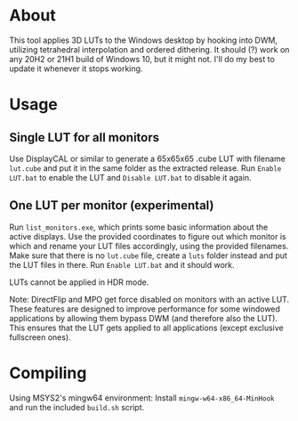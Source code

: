 # About
This tool applies 3D LUTs to the Windows desktop by hooking into DWM, utilizing tetrahedral interpolation and ordered dithering. It should (?) work on any 20H2 or 21H1 build of Windows 10, but it might not. I'll do my best to update it whenever it stops working.

# Usage
## Single LUT for all monitors
Use DisplayCAL or similar to generate a 65x65x65 .cube LUT with filename `lut.cube` and put it in the same folder as the extracted release. Run `Enable LUT.bat` to enable the LUT and `Disable LUT.bat` to disable it again.

## One LUT per monitor (experimental)
Run `list_monitors.exe`, which prints some basic information about the active displays. Use the provided coordinates to figure out which monitor is which and rename your LUT files accordingly, using the provided filenames. Make sure that there is no `lut.cube` file, create a `luts` folder instead and put the LUT files in there. Run `Enable LUT.bat` and it should work.

LUTs cannot be applied in HDR mode.

Note: DirectFlip and MPO get force disabled on monitors with an active LUT. These features are designed to improve performance for some windowed applications by allowing them bypass DWM (and therefore also the LUT). This ensures that the LUT gets applied to all applications (except exclusive fullscreen ones).

# Compiling
Using MSYS2's mingw64 environment: Install `mingw-w64-x86_64-MinHook` and run the included `build.sh` script.
